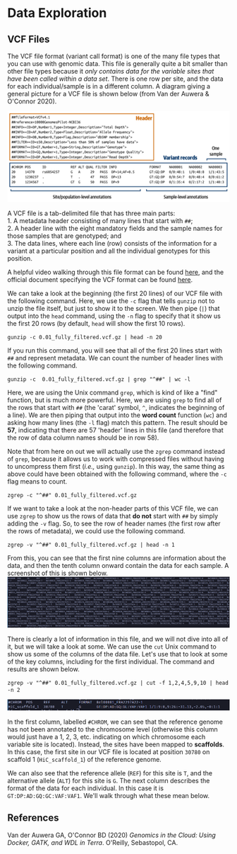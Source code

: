 # Data Exploration

## VCF Files
The VCF file format (variant call format) is one of the many file types that you can use with genomic data. This file is generally quite a bit smaller than other file types because it *only contains data for the variable sites that have been called within a data set*. There is one row per site, and the data for each individual/sample is in a different column. A diagram giving a general picture for a VCF file is shown below (from Van der Auwera & O'Connor 2020).

![](figures/vcf.png)

A VCF file is a tab-delimited file that has three main parts:    
	1. A metadata header consisting of many lines that start with `##`;    
	2. A header line with the eight mandatory fields and the sample names for those samples that are genotyped; and    
	3. The data lines, where each line (row) consists of the information for a variant at a particular position and all the individual genotypes for this position.

A helpful video walking through this file format can be found [here](https://youtu.be/EpD2ZHM7Q8Q?si=0oTs1M3Lrc99d29O), and the official document specifying the VCF format can be found [here](https://samtools.github.io/hts-specs/VCFv4.2.pdf).

We can take a look at the beginning (the first 20 lines) of our VCF file with the following command. Here, we use the `-c` flag that tells `gunzip` not to unzip the file itself, but just to show it to the screen. We then pipe (`|`) that output into the `head` command, using the `-n` flag to specify that it show us the first 20 rows (by default, `head` will show the first 10 rows).
```
gunzip -c 0.01_fully_filtered.vcf.gz | head -n 20
```

If you run this command, you will see that all of the first 20 lines start with `##` and represent metadata. We can count the number of header lines with the following command.
```
gunzip -c  0.01_fully_filtered.vcf.gz | grep "^##" | wc -l
```

Here, we are using the Unix command `grep`, which is kind of like a "find" function, but is much more powerful. Here, we are using `grep` to find all of the rows that start with `##` (the 'carat' symbol, `^`, indicates the beginning of a line). We are then piping that output into the **word count** function (`wc`) and asking how many lines (the `-l` flag) match this pattern. The result should be **57**, indicating that there are 57 'header' lines in this file (and therefore that the row of data column names should be in row 58).

Note that from here on out we will actually use the `zgrep` command instead of `grep`, because it allows us to work with compressed files without having to uncompress them first (*i.e.,* using `gunzip`). In this way, the same thing as above could have been obtained with the following command, where the `-c` flag means to count.
```
zgrep -c "^##" 0.01_fully_filtered.vcf.gz
```

If we want to take a look at the non-header parts of this VCF file, we can use `zgrep` to show us the rows of data that **do not** start with `##` by simply adding the `-v` flag. So, to see the row of header names (the first row after the rows of metadata), we could use the following command.
```
zgrep -v "^##" 0.01_fully_filtered.vcf.gz | head -n 1
```

From this, you can see that the first nine columns are information about the data, and then the tenth column onward contain the data for each sample. A screenshot of this is shown below.
![](figures/columns.png)


There is clearly a lot of information in this file, and we will not dive into all of it, but we will take a look at some. We can use the `cut` Unix command to show us some of the columns of the data file. Let's use that to look at some of the key columns, including for the first individual. The command and results are shown below.
```
zgrep -v "^##" 0.01_fully_filtered.vcf.gz | cut -f 1,2,4,5,9,10 | head -n 2
```
![](figures/sample1.png)

In the first column, labelled `#CHROM`, we can see that the reference genome has not been annotated to the chromosome level (otherwise this column would just have a 1, 2, 3, etc. indicating on which chromosome each variable site is located). Instead, the sites have been mapped to **scaffolds**. In this case, the first site in our VCF file is located at position `30780` on scaffold 1 (`HiC_scaffold_1`) of the reference genome.

We can also see that the reference allele (`REF`) for this site is `T`, and the alternative allele (`ALT`) for this site is `G`. The next column describes the format of the data for each individual. In this case it is `GT:DP:AD:GQ:GC:VAF:VAF1`. We'll walk through what these mean below.



## References
Van der Auwera GA, O'Connor BD (2020) *Genomics in the Cloud: Using Docker, GATK, and WDL in Terra*. O'Reilly, Sebastopol, CA.



